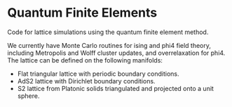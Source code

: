 # Quantum Finite Elements

Code for lattice simulations using the quantum finite element method.

We currently have Monte Carlo routines for ising and phi4 field theory,
including Metropolis and Wolff cluster updates, and overrelaxation for phi4.
The lattice can be defined on the following manifolds:

- Flat triangular lattice with periodic boundary conditions.
- AdS2 lattice with Dirichlet boundary conditions.
- S2 lattice from Platonic solids triangulated and projected onto a unit sphere.
